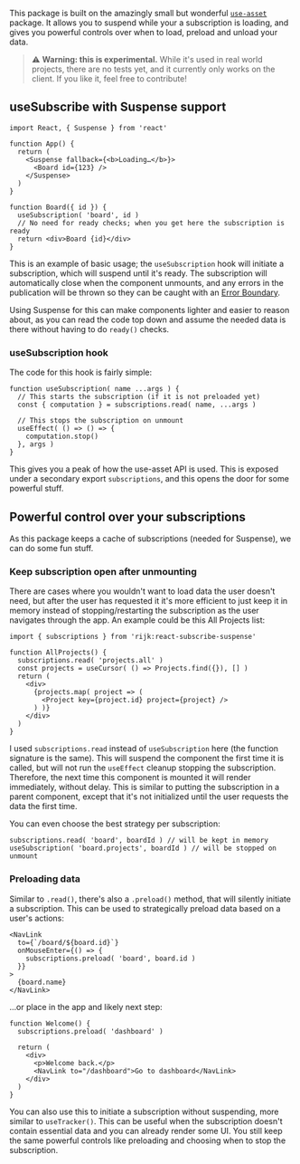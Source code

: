 This package is built on the amazingly small but wonderful [`use-asset`](https://github.com/pmndrs/use-asset) package. 
It allows you to suspend while your a subscription is loading, and gives you powerful controls over when to load, 
preload and unload your data.

> :warning: **Warning: this is experimental.** While it's used in real world projects, there are no tests yet, and it 
currently only works on the client. If you like it, feel free to contribute!


## useSubscribe with Suspense support

```tsx
import React, { Suspense } from 'react'

function App() {
  return (
    <Suspense fallback={<b>Loading…</b>}>
      <Board id={123} />
    </Suspense>
  )
}

function Board({ id }) {
  useSubscription( 'board', id )
  // No need for ready checks; when you get here the subscription is ready
  return <div>Board {id}</div>
}
```

This is an example of basic usage; the `useSubscription` hook will initiate a subscription, which will suspend until
it's ready. The subscription will automatically close when the component unmounts, and any errors in the publication 
will be thrown so they can be caught with an [Error Boundary](https://reactjs.org/docs/error-boundaries.html).

Using Suspense for this can make components lighter and easier to reason about, as you can read the code top down and 
assume the needed data is there without having to do `ready()` checks.

### useSubscription hook 
The code for this hook is fairly simple:

```tsx
function useSubscription( name ...args ) {
  // This starts the subscription (if it is not preloaded yet)
  const { computation } = subscriptions.read( name, ...args )

  // This stops the subscription on unmount
  useEffect( () => () => {
    computation.stop()
  }, args )
}
```

This gives you a peak of how the use-asset API is used. This is exposed under a secondary export `subscriptions`, and 
this opens the door for some powerful stuff.

## Powerful control over your subscriptions

As this package keeps a cache of subscriptions (needed for Suspense), we can do some fun stuff.

### Keep subscription open after unmounting

There are cases where you wouldn't want to load data the user doesn't need, but after the user has requested it it's
more efficient to just keep it in memory instead of stopping/restarting the subscription as the user navigates through
the app. An example could be this All Projects list:

```tsx
import { subscriptions } from 'rijk:react-subscribe-suspense'

function AllProjects() {
  subscriptions.read( 'projects.all' )
  const projects = useCursor( () => Projects.find({}), [] )
  return (
    <div>
      {projects.map( project => (
        <Project key={project.id} project={project} />
      ) )}
    </div>
  )
}
```

I used `subscriptions.read` instead of `useSubscription` here (the function signature is the same). This will suspend
the component the first time it is called, but will not run the `useEffect` cleanup stopping the subscription. 
Therefore, the next time this component is mounted it will render immediately, without delay. This is similar to 
putting the subscription in a parent component, except that it's not initialized until the user requests the data the
first time.

You can even choose the best strategy per subscription:

```tsx
subscriptions.read( 'board', boardId ) // will be kept in memory
useSubscription( 'board.projects', boardId ) // will be stopped on unmount
```

### Preloading data

Similar to `.read()`, there's also a `.preload()` method, that will silently initiate a subscription. This can be 
used to strategically preload data based on a user's actions:

```tsx
<NavLink
  to={`/board/${board.id}`}
  onMouseEnter={() => {
    subscriptions.preload( 'board', board.id )
  }}
>
  {board.name}
</NavLink>
```

…or place in the app and likely next step:

```tsx
function Welcome() {
  subscriptions.preload( 'dashboard' )
  
  return (
    <div>
      <p>Welcome back.</p>
      <NavLink to="/dashboard">Go to dashboard</NavLink>
    </div>
  )
}
```

You can also use this to initiate a subscription without suspending, more similar to `useTracker()`. This can be 
useful when the subscription doesn't contain essential data and you can already render some UI. You still keep the
same powerful controls like preloading and choosing when to stop the subscription.
